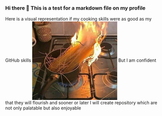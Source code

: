 ### Hi there 👋 This is a test for a markdown file on my profile

Here is a visual representation if my cooking skills were as good as my GitHub skills 
<a><img src='pictures/burning_pasta.jpg' align="center" height="250" /></a>
But I am confident that they will flourish and sooner or later I will create repository which are not only palatable but also enjoyable
<!--
**larscaspersen/larscaspersen** is a ✨ _special_ ✨ repository because its `README.md` (this file) appears on your GitHub profile.

Here are some ideas to get you started:

- 🔭 I’m currently working on ...
- 🌱 I’m currently learning ...
- 👯 I’m looking to collaborate on ...
- 🤔 I’m looking for help with ...
- 💬 Ask me about ...
- 📫 How to reach me: ...
- 😄 Pronouns: ...
- ⚡ Fun fact: ...
-->

